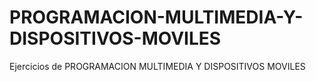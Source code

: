 # PROGRAMACION-MULTIMEDIA-Y-DISPOSITIVOS-MOVILES
Ejercicios de PROGRAMACION MULTIMEDIA Y DISPOSITIVOS MOVILES
